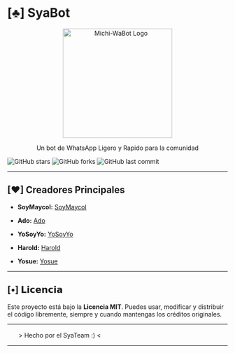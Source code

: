 # [♣] SyaBot

<div align="center">
  <img src="https://raw.githubusercontent.com/SoySapo6/tmp/refs/heads/main/Permanentes/35%20sin%20t%C3%ADtulo_20250823215444.jpg" alt="Michi-WaBot Logo" width="250"/>
  <br>
  <p>Un bot de WhatsApp Ligero y Rapido para la comunidad</p>
</div>

![GitHub stars](https://img.shields.io/github/stars/SoySapo6/SyaBot?style=for-the-badge&logo=github&color=yellow)
![GitHub forks](https://img.shields.io/github/forks/SoySapo6/SyaBot?style=for-the-badge&logo=github&color=blue)
![GitHub last commit](https://img.shields.io/github/last-commit/SoySapo6/SyaBot?style=for-the-badge&logo=github&color=green)

---

## [♥] Creadores Principales

* **SoyMaycol:** [SoyMaycol](https://github.com/SoySapo6)

* **Ado:** [Ado](https://github.com/Ado-rgb)

* **YoSoyYo:** [YoSoyYo](https://github.com/Andresv27728)

* **Harold:** [Harold](https://github.com/haroldmedina2010)

* **Yosue:** [Yosue](https://github.com/yosue891)

---

## [•] 𝗟𝗶𝗰𝗲𝗻𝗰𝗶𝗮

Este proyecto está bajo la **Licencia MIT**. Puedes usar, modificar y distribuir el código libremente, siempre y cuando mantengas los créditos originales.

---

ㅤㅤ­> Hecho por el SyaTeam :) <

---
